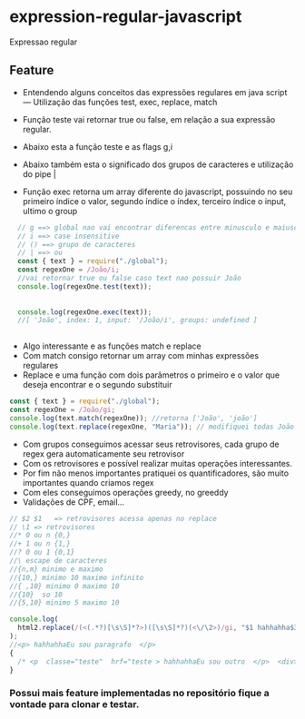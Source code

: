 # expression-regular-javascript
Expressao regular

## Feature
- Entendendo alguns conceitos das expressões regulares em java script
— Utilização das funções test, exec, replace, match

- Função teste vai retornar true ou false, em relação a sua expressão regular.
- Abaixo esta a função teste e as flags g,i
- Abaixo também esta o significado dos grupos de caracteres e utilização do pipe |
- Função exec retorna um array  diferente do javascript, possuindo no seu primeiro índice o valor, segundo índice o índex, terceiro índice o input, ultimo o group

```javascript
  // g ==> global nao vai encontrar diferencas entre minusculo e maiusculo
  // i ==> case insensitive
  // () ==> grupo de caracteres
  // | ==> ou
  const { text } = require("./global");
  const regexOne = /João/i;
  //vai retornar true ou false caso text nao possuir João
  console.log(regexOne.test(text));
  
  
  console.log(regexOne.exec(text));
  //[ 'João', index: 1, input: '/João/i', groups: undefined ]
 

```

- Algo interessante e as funções match e replace
- Com match consigo retornar um array com minhas expressões regulares
- Replace e uma função com dois parâmetros o primeiro e o valor que deseja encontrar e o segundo substituir

``` javascript
const { text } = require("./global");
const regexOne = /João/gi;
console.log(text.match(regexOne)); //retorna ['João', 'joão']
console.log(text.replace(regexOne, "Maria")); // modifiquei todas João por Maria
```

- Com grupos conseguimos acessar seus retrovisores, cada grupo de regex gera automaticamente seu retrovisor
- Com os retrovisores e possível realizar muitas operações interessantes.
- Por fim não menos importantes pratiquei os quantificadores, são muito importantes quando criamos regex
- Com eles conseguimos operações greedy, no greeddy
- Validações de CPF, email...

```javascript
// $2 $1   => retrovisores acessa apenas no replace
// \1 => retrovisores
//* 0 ou n {0,}
//+ 1 ou n {1,}
//? 0 ou 1 {0,1}
//\ escape de caracteres
//{n,m} minimo e maximo
//{10,} minimo 10 maximo infinito
//{ ,10} minimo 0 maximo 10
//{10}  so 10
//{5,10} minimo 5 maximo 10

console.log(
  html2.replace(/(<(.*?)[\s\S]*?>)([\s\S]*?)(<\/\2>)/gi, "$1 hahhahha$3  $4")
);
//<p> hahhahhaEu sou paragrafo  </p>
{
  /* <p  classe="teste"  hrf="teste > hahhahhaEu sou outro  </p>  <div> hahhahhaEssa e div  </div> */
}

```

### Possui mais feature implementadas no repositório fique a vontade para clonar e testar.







